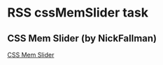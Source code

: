 # RSS cssMemSlider task

## CSS Mem Slider (by NickFallman)

[CSS Mem Slider](https://nickfallman.github.io/cssMemSlider/cssMemSlider/)
